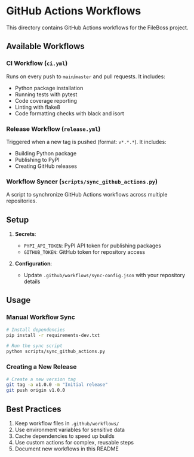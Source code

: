 # GitHub Actions Workflows

This directory contains GitHub Actions workflows for the FileBoss project.

## Available Workflows

### CI Workflow (`ci.yml`)

Runs on every push to `main`/`master` and pull requests. It includes:

- Python package installation
- Running tests with pytest
- Code coverage reporting
- Linting with flake8
- Code formatting checks with black and isort

### Release Workflow (`release.yml`)

Triggered when a new tag is pushed (format: `v*.*.*`). It includes:

- Building Python package
- Publishing to PyPI
- Creating GitHub releases

### Workflow Syncer (`scripts/sync_github_actions.py`)

A script to synchronize GitHub Actions workflows across multiple repositories.

## Setup

1. **Secrets**:
   - `PYPI_API_TOKEN`: PyPI API token for publishing packages
   - `GITHUB_TOKEN`: GitHub token for repository access

2. **Configuration**:
   - Update `.github/workflows/sync-config.json` with your repository details

## Usage

### Manual Workflow Sync

```bash
# Install dependencies
pip install -r requirements-dev.txt

# Run the sync script
python scripts/sync_github_actions.py
```

### Creating a New Release

```bash
# Create a new version tag
git tag -a v1.0.0 -m "Initial release"
git push origin v1.0.0
```

## Best Practices

1. Keep workflow files in `.github/workflows/`
2. Use environment variables for sensitive data
3. Cache dependencies to speed up builds
4. Use custom actions for complex, reusable steps
5. Document new workflows in this README
